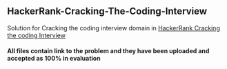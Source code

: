 ## HackerRank-Cracking-The-Coding-Interview

Solution for Cracking the coding interview domain in [HackerRank Cracking the coding Interview](https://www.hackerrank.com/domains/tutorials/cracking-the-coding-interview)

#### All files contain link to the problem and they have been uploaded and accepted as 100% in evaluation

